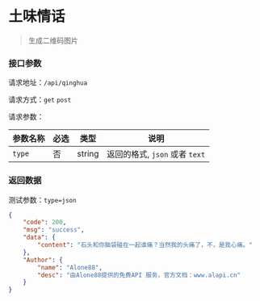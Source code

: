 # 土味情话

> 生成二维码图片



### 接口参数

请求地址：`/api/qinghua`

请求方式：`get`  `post`

请求参数：

| 参数名称 | 必选 | 类型   | 说明                           |
| -------- | ---- | ------ | ------------------------------ |
| `type`   | 否   | string | 返回的格式, `json` 或者 `text` |



### 返回数据

测试参数：`type=json`

``````json
{
    "code": 200,
    "msg": "success",
    "data": {
        "content": "石头和你脑袋碰在一起谁痛？当然我的头痛了，不，是我心痛。"
    },
    "Author": {
        "name": "Alone88",
        "desc": "由Alone88提供的免费API 服务，官方文档：www.alapi.cn"
    }
}
``````

